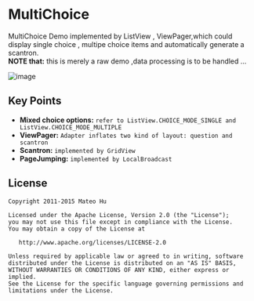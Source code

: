 # MultiChoice
MultiChoice Demo implemented by ListView , ViewPager,which could display single choice , multipe choice items 
and automatically generate a scantron.   
**NOTE that:** this is merely a raw demo ,data processing is to be handled ...

![image](https://github.com/wildcreek/MultiChoice/blob/master/demo.gif )   

## Key Points 
 * **Mixed choice options:** `refer to ListView.CHOICE_MODE_SINGLE and ListView.CHOICE_MODE_MULTIPLE`
 * **ViewPager:** `Adapter inflates two kind of layout: question and scantron `
 * **Scantron:** `implemented by GridView  `
 * **PageJumping:** `implemented by LocalBroadcast  `


 
## License

    Copyright 2011-2015 Mateo Hu

    Licensed under the Apache License, Version 2.0 (the "License");
    you may not use this file except in compliance with the License.
    You may obtain a copy of the License at

       http://www.apache.org/licenses/LICENSE-2.0

    Unless required by applicable law or agreed to in writing, software
    distributed under the License is distributed on an "AS IS" BASIS,
    WITHOUT WARRANTIES OR CONDITIONS OF ANY KIND, either express or implied.
    See the License for the specific language governing permissions and
    limitations under the License.
